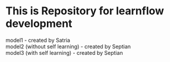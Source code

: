 # This is Repository for learnflow development <br />
model1 - created by Satria <br />
model2 (without self learning) - created by Septian <br />
model3 (with self learning) - created by Septian <br />
 
